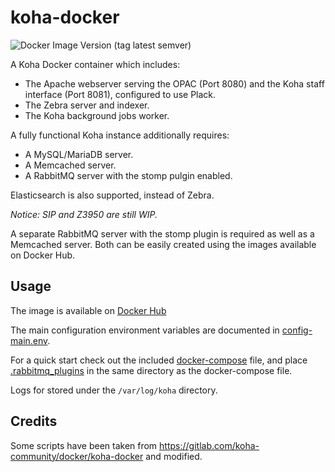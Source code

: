 # koha-docker

![Docker Image Version (tag latest semver)](https://img.shields.io/docker/v/teogramm/koha/22.11)

A Koha Docker container which includes:
* The Apache webserver serving the OPAC (Port 8080) and
the Koha staff interface (Port 8081), configured to use Plack.
* The Zebra server and indexer.
* The Koha background jobs worker.

A fully functional Koha instance additionally requires:
* A MySQL/MariaDB server.
* A Memcached server.
* A RabbitMQ server with the stomp pulgin enabled.

Elasticsearch is also supported, instead of Zebra.

*Notice: SIP and Z3950 are still WIP.*

A separate RabbitMQ server with the stomp plugin is required as well as a Memcached server.
Both can be easily created using the images available on Docker Hub.

## Usage
The image is available on [Docker Hub](https://hub.docker.com/r/teogramm/koha)

The main configuration environment variables are documented in
[config-main.env](config-main.env).

For a quick start check out the included [docker-compose](examples/docker-compose.yaml) file, and place [.rabbitmq_plugins](examples/.rabbitmq_plugins) in the same directory as the docker-compose file.

Logs for stored under the `/var/log/koha` directory.

## Credits

Some scripts have been taken from https://gitlab.com/koha-community/docker/koha-docker and modified.

